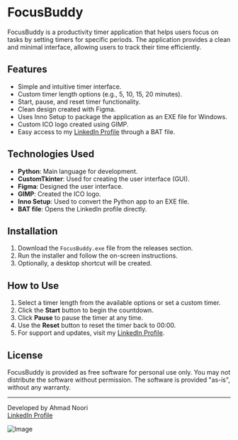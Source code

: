 # FocusBuddy

FocusBuddy is a productivity timer application that helps users focus on tasks by setting timers for specific periods. The application provides a clean and minimal interface, allowing users to track their time efficiently.

## Features

- Simple and intuitive timer interface.
- Custom timer length options (e.g., 5, 10, 15, 20 minutes).
- Start, pause, and reset timer functionality.
- Clean design created with Figma.
- Uses Inno Setup to package the application as an EXE file for Windows.
- Custom ICO logo created using GIMP.
- Easy access to my [LinkedIn Profile](https://www.linkedin.com/in/ahmad-noori1103/) through a BAT file.

## Technologies Used

- **Python**: Main language for development.
- **CustomTkinter**: Used for creating the user interface (GUI).
- **Figma**: Designed the user interface.
- **GIMP**: Created the ICO logo.
- **Inno Setup**: Used to convert the Python app to an EXE file.
- **BAT file**: Opens the LinkedIn profile directly.

## Installation

1. Download the `FocusBuddy.exe` file from the releases section.
2. Run the installer and follow the on-screen instructions.
3. Optionally, a desktop shortcut will be created.

## How to Use

1. Select a timer length from the available options or set a custom timer.
2. Click the **Start** button to begin the countdown.
3. Click **Pause** to pause the timer at any time.
4. Use the **Reset** button to reset the timer back to 00:00.
5. For support and updates, visit my [LinkedIn Profile](https://www.linkedin.com/in/ahmad-noori1103/).

## License

FocusBuddy is provided as free software for personal use only. You may not distribute the software without permission. The software is provided "as-is", without any warranty.

---

Developed by Ahmad Noori  
[LinkedIn Profile](https://www.linkedin.com/in/ahmad-noori1103/)


![Image](https://github.com/user-attachments/assets/c184ca02-ba74-4c9e-895d-3e50cbdcac0a)

